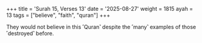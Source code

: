 +++
title = 'Surah 15, Verses 13'
date = '2025-08-27'
weight = 1815
ayah = 13
tags = ["believe", "faith", "quran"]
+++

They would not believe in this ˹Quran˺ despite the ˹many˺ examples of those ˹destroyed˺ before.